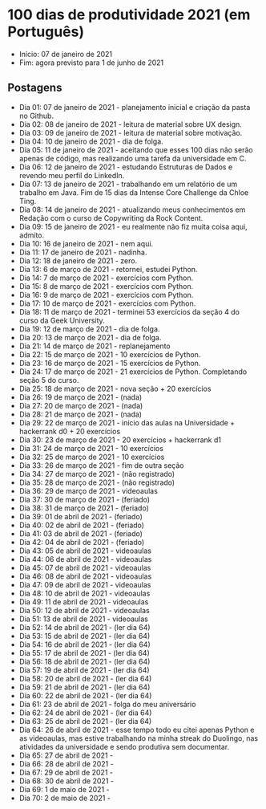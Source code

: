 # 100 dias de produtividade 2021 (em Português)
- Início: 07 de janeiro de 2021
- Fim: agora previsto para 1 de junho de 2021

## Postagens
- Dia 01: 07 de janeiro de 2021 - planejamento inicial e criação da pasta no Github.
- Dia 02: 08 de janeiro de 2021 - leitura de material sobre UX design.
- Dia 03: 09 de janeiro de 2021 - leitura de material sobre motivação.
- Dia 04: 10 de janeiro de 2021 - dia de folga.
- Dia 05: 11 de janeiro de 2021 - aceitando que esses 100 dias não serão apenas de código, mas realizando uma tarefa da universidade em C.
- Dia 06: 12 de janeiro de 2021 - estudando Estruturas de Dados e revendo meu perfil do LinkedIn.
- Dia 07: 13 de janeiro de 2021 - trabalhando em um relatório de um trabalho em Java. Fim de 15 dias da Intense Core Challenge da Chloe Ting.
- Dia 08: 14 de janeiro de 2021 - atualizando meus conhecimentos em Redação com o curso de Copywriting da Rock Content.
- Dia 09: 15 de janeiro de 2021 - eu realmente não fiz muita coisa aqui, admito.
- Dia 10: 16 de janeiro de 2021 - nem aqui.
- Dia 11: 17 de janeiro de 2021 - nadinha.
- Dia 12: 18 de janeiro de 2021 - zero.
- Dia 13: 6 de março de 2021 - retornei, estudei Python.
- Dia 14: 7 de março de 2021 - exercícios com Python.
- Dia 15: 8 de março de 2021 - exercícios com Python.
- Dia 16: 9 de março de 2021 - exercícios com Python.
- Dia 17: 10 de março de 2021 - exercícios com Python.
- Dia 18: 11 de março de 2021 - terminei 53 exercícios da seção 4 do curso da Geek University.
- Dia 19: 12 de março de 2021 - dia de folga.
- Dia 20: 13 de março de 2021 - dia de folga.
- Dia 21: 14 de março de 2021 - replanejamento
- Dia 22: 15 de março de 2021 - 10 exercícios de Python.
- Dia 23: 16 de março de 2021 - 15 exercícios de Python.
- Dia 24: 17 de março de 2021 - 21 exercícios de Python. Completando seção 5 do curso.
- Dia 25: 18 de março de 2021 - nova seção + 20 exercícios
- Dia 26: 19 de março de 2021 - (nada)
- Dia 27: 20 de março de 2021 - (nada)
- Dia 28: 21 de março de 2021 - (nada)
- Dia 29: 22 de março de 2021 - início das aulas na Universidade + hackerrank d0 + 20 exercícios
- Dia 30: 23 de março de 2021 - 20 exercícios + hackerrank d1
- Dia 31: 24 de março de 2021 - 10 exercícios
- Dia 32: 25 de março de 2021 - 10 exercícios
- Dia 33: 26 de março de 2021 - fim de outra seção
- Dia 34: 27 de março de 2021 - (não registrado)
- Dia 35: 28 de março de 2021 - (não registrado)
- Dia 36: 29 de março de 2021 - videoaulas
- Dia 37: 30 de março de 2021 - (feriado)
- Dia 38: 31 de março de 2021 - (feriado)
- Dia 39: 01 de abril de 2021 - (feriado)
- Dia 40: 02 de abril de 2021 - (feriado)
- Dia 41: 03 de abril de 2021 - (feriado)
- Dia 42: 04 de abril de 2021 - (feriado)
- Dia 43: 05 de abril de 2021 - videoaulas
- Dia 44: 06 de abril de 2021 - videoaulas
- Dia 45: 07 de abril de 2021 - videoaulas
- Dia 46: 08 de abril de 2021 - videoaulas
- Dia 47: 09 de abril de 2021 - videoaulas
- Dia 48: 10 de abril de 2021 - videoaulas
- Dia 49: 11 de abril de 2021 - videoaulas
- Dia 50: 12 de abril de 2021 - videoaulas
- Dia 51: 13 de abril de 2021 - videoaulas
- Dia 52: 14 de abril de 2021 - (ler dia 64)
- Dia 53: 15 de abril de 2021 - (ler dia 64)
- Dia 54: 16 de abril de 2021 - (ler dia 64)
- Dia 55: 17 de abril de 2021 - (ler dia 64)
- Dia 56: 18 de abril de 2021 - (ler dia 64)
- Dia 57: 19 de abril de 2021 - (ler dia 64)
- Dia 58: 20 de abril de 2021 - (ler dia 64)
- Dia 59: 21 de abril de 2021 - (ler dia 64)
- Dia 60: 22 de abril de 2021 - (ler dia 64)
- Dia 61: 23 de abril de 2021 - folga do meu aniversário
- Dia 62: 24 de abril de 2021 - (ler dia 64)
- Dia 63: 25 de abril de 2021 - (ler dia 64)
- Dia 64: 26 de abril de 2021 - esse tempo todo eu citei apenas Python e as videoaulas, mas estive trabalhando na minha streak do Duolingo, nas atividades da universidade e sendo produtiva sem documentar.
- Dia 65: 27 de abril de 2021 -
- Dia 66: 28 de abril de 2021 -
- Dia 67: 29 de abril de 2021 -
- Dia 68: 30 de abril de 2021 -
- Dia 69: 1 de maio de 2021 -
- Dia 70: 2 de maio de 2021 -